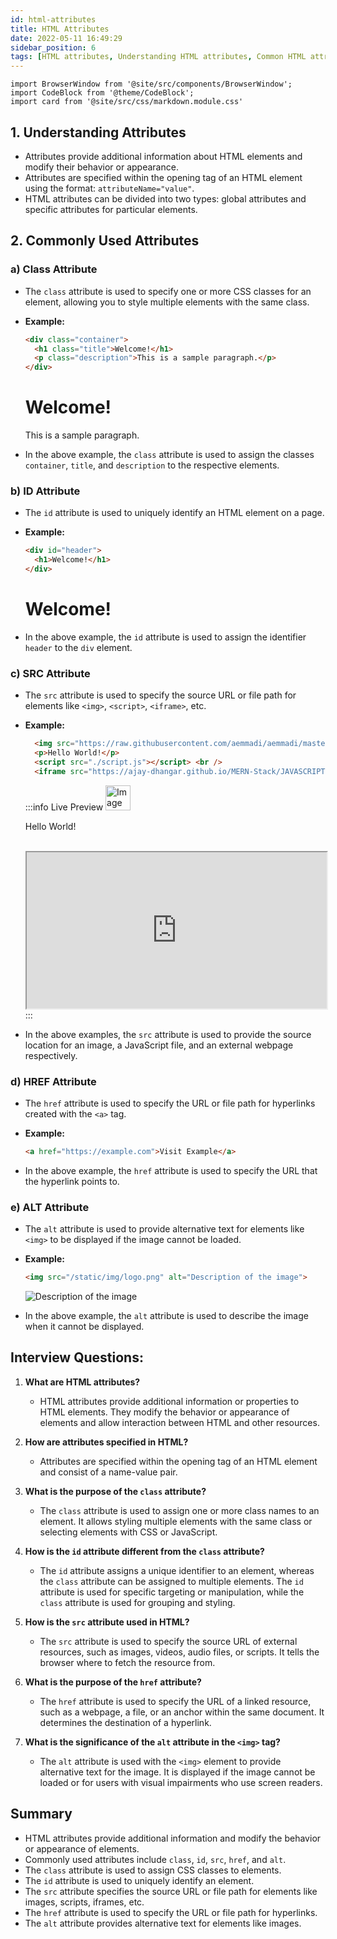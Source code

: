 ```yaml
---
id: html-attributes
title: HTML Attributes
date: 2022-05-11 16:49:29
sidebar_position: 6
tags: [HTML attributes, Understanding HTML attributes, Common HTML attributes, Class attribute in HTML, ID attribute in HTML, Src attribute in HTML, Href attribute in HTML, Alt attribute in HTML, How to use HTML attributes, HTML attribute examples, HTML attribute tutorial, HTML attribute usage guide, Best practices for HTML attributes, HTML attributes and SEO, Enhancing HTML elements with attributes]
---
```


```mdx-code-block
import BrowserWindow from '@site/src/components/BrowserWindow';
import CodeBlock from '@theme/CodeBlock';
import card from '@site/src/css/markdown.module.css'
```

## 1. Understanding Attributes
- Attributes provide additional information about HTML elements and modify their behavior or appearance.
- Attributes are specified within the opening tag of an HTML element using the format: `attributeName="value"`.
- HTML attributes can be divided into two types: global attributes and specific attributes for particular elements.

## 2. Commonly Used Attributes
### a) Class Attribute
- The `class` attribute is used to specify one or more CSS classes for an element, allowing you to style multiple elements with the same class.
- **Example:**
  ```html
  <div class="container">
    <h1 class="title">Welcome!</h1>
    <p class="description">This is a sample paragraph.</p>
  </div>
  ```

  <BrowserWindow>
        <div class="container">
          <h1 class="title">Welcome!</h1>
          <p class="description">This is a sample paragraph.</p>
        </div>
  </BrowserWindow>

<!--  
<h2 align="center"> Live Preview </h2>

<iframe src=""></iframe> 
 -->

- In the above example, the `class` attribute is used to assign the classes `container`, `title`, and `description` to the respective elements.

### b) ID Attribute
- The `id` attribute is used to uniquely identify an HTML element on a page.
- **Example:**
  ```html
  <div id="header">
    <h1>Welcome!</h1>
  </div>
  ```

  <BrowserWindow>
        <div id="header">
          <h1>Welcome!</h1>
        </div>
  </BrowserWindow>

- In the above example, the `id` attribute is used to assign the identifier `header` to the `div` element.

### c) SRC Attribute
- The `src` attribute is used to specify the source URL or file path for elements like `<img>`, `<script>`, `<iframe>`, etc.
- **Example:**
  ```html
    <img src="https://raw.githubusercontent.com/aemmadi/aemmadi/master/wave.gif" alt="Image" width="40" />
    <p>Hello World!</p>
    <script src="./script.js"></script> <br />
    <iframe src="https://ajay-dhangar.github.io/MERN-Stack/JAVASCRIPT/basic-level/intro-js.html" width="100%" height="250px"></iframe>
  ```

  :::info Live Preview
   <img src="https://raw.githubusercontent.com/aemmadi/aemmadi/master/wave.gif" alt="Image" width="40" />
    <p>Hello World!</p>
    <script src="./script.js"></script> <br />
    <iframe src="https://ajay-dhangar.github.io/MERN-Stack/JAVASCRIPT/basic-level/intro-js.html" width="100%" height="250px"></iframe>
  :::
  
- In the above examples, the `src` attribute is used to provide the source location for an image, a JavaScript file, and an external webpage respectively.

### d) HREF Attribute
- The `href` attribute is used to specify the URL or file path for hyperlinks created with the `<a>` tag.
- **Example:**
  ```html
  <a href="https://example.com">Visit Example</a>
  ```
  

- In the above example, the `href` attribute is used to specify the URL that the hyperlink points to.

### e) ALT Attribute
- The `alt` attribute is used to provide alternative text for elements like `<img>` to be displayed if the image cannot be loaded.
- **Example:**
  ```html
  <img src="/static/img/logo.png" alt="Description of the image">
  ```

  <BrowserWindow>
        <div>
          <img src="https://codemastermindhq.vercel.app/img/logo-6.png" alt="Description of the image" />
        </div>
  </BrowserWindow>

- In the above example, the `alt` attribute is used to describe the image when it cannot be displayed.

## Interview Questions:

1. **What are HTML attributes?**
   - HTML attributes provide additional information or properties to HTML elements. They modify the behavior or appearance of elements and allow interaction between HTML and other resources.

2. **How are attributes specified in HTML?**
   - Attributes are specified within the opening tag of an HTML element and consist of a name-value pair.

3. **What is the purpose of the `class` attribute?**
   - The `class` attribute is used to assign one or more class names to an element. It allows styling multiple elements with the same class or selecting elements with CSS or JavaScript.

4. **How is the `id` attribute different from the `class` attribute?**
   - The `id` attribute assigns a unique identifier to an element, whereas the `class` attribute can be assigned to multiple elements. The `id` attribute is used for specific targeting or manipulation, while the `class` attribute is used for grouping and styling.

5. **How is the `src` attribute used in HTML?**
   - The `src` attribute is used to specify the source URL of external resources, such as images, videos, audio files, or scripts. It tells the browser where to fetch the resource from.

6. **What is the purpose of the `href` attribute?**
   - The `href` attribute is used to specify the URL of a linked resource, such as a webpage, a file, or an anchor within the same document. It determines the destination of a hyperlink.

7. **What is the significance of the `alt` attribute in the `<img>` tag?**
   - The `alt` attribute is used with the `<img>` element to provide alternative text for the image. It is displayed if the image cannot be loaded or for users with visual impairments who use screen readers.


## Summary
- HTML attributes provide additional information and modify the behavior or appearance of elements.
- Commonly used attributes include `class`, `id`, `src`, `href`, and `alt`.
- The `class` attribute is used to assign CSS classes to elements.
- The `id` attribute is used to uniquely identify an element.
- The `src` attribute specifies the source URL or file path for elements like images, scripts, iframes, etc.
- The `href` attribute is used to specify the URL or file path for hyperlinks.
- The `alt` attribute provides alternative text for elements like images.

